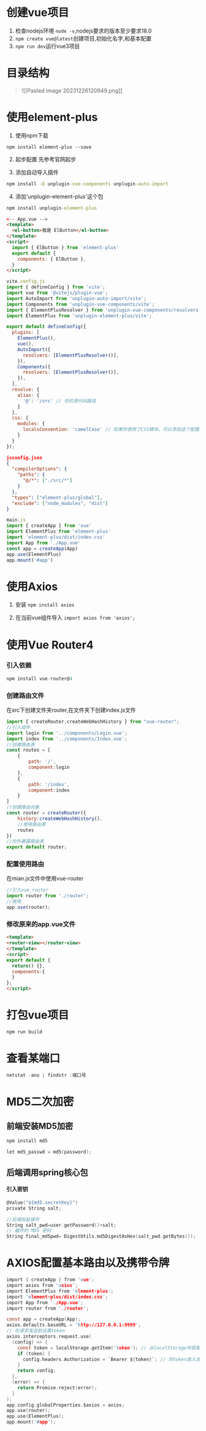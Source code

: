 # 创建vue项目

1. 检查nodejs环境 `node -v`,nodejs要求的版本至少要求18.0
2. `npm create vue@latest`创建项目,初始化名字,和基本配置
3. `npm run dev`运行vue3项目


# 目录结构
>![[Pasted image 20231226120949.png]]

# 使用element-plus

1. 使用npm下载
```npm
npm install element-plus --save
```

2. 起步配置
先参考官网起步

3. 添加自动导入插件
```cmd
npm install -D unplugin-vue-components unplugin-auto-import
```

4. 添加'unplugin-element-plus'这个包

```cmd
npm install unplugin-element-plus
```

```html
<-- App.vue -->
<template>
  <el-button>我是 ElButton</el-button>
</template>
<script>
  import { ElButton } from 'element-plus'
  export default {
    components: { ElButton },
  }
</script>
```


```js
vite.config.js
import { defineConfig } from 'vite';
import vue from '@vitejs/plugin-vue';
import AutoImport from 'unplugin-auto-import/vite';
import Components from 'unplugin-vue-components/vite';
import { ElementPlusResolver } from 'unplugin-vue-components/resolvers';
import ElementPlus from 'unplugin-element-plus/vite';

export default defineConfig({
  plugins: [
    ElementPlus(),
    vue(),
    AutoImport({
      resolvers: [ElementPlusResolver()],
    }),
    Components({
      resolvers: [ElementPlusResolver()],
    }),
  ],
  resolve: {
    alias: {
      '@': '/src' // 你的源代码路径
    }
  },
  css: {
    modules: {
      localsConvention: 'camelCase' // 如果你使用了CSS模块，可以添加这个配置
    }
  }
});
```

```json
jsconfig.json
{
  "compilerOptions": {
    "paths": {
      "@/*": ["./src/*"]
    }
  },
  "types": ["element-plus/global"],
  "exclude": ["node_modules", "dist"]
}
```


```js
main.js
import { createApp } from 'vue'
import ElementPlus from 'element-plus'
import 'element-plus/dist/index.css'
import App from './App.vue'
const app = createApp(App)
app.use(ElementPlus)
app.mount('#app')
```

# 使用Axios
1. 安装
`npm install axios`

2. 在当前vue组件导入
`import axios from 'axios';`

# 使用Vue Router4

### 引入依赖

```c
npm install vue-router@4
```


### 创建路由文件
在src下创建文件夹router,在文件夹下创建index.js文件
```js
import { createRouter,createWebHashHistory } from "vue-router";
//引入组件
import login from '../components/Login.vue';
import index from '../components/Index.vue';
//创建路由表
const routes = [
    {
        path: '/',
        component:login
    },
    {
        path: '/index',
        component:index
    }
]
//创建路由对象
const router = createRouter({
    history:createWebHashHistory(),
    //使用路由表
    routes
})
//向外暴露路由表
export default router;
```

### 配置使用路由

在mian.js文件中使用vue-router

```js
//引入vue_router
import router from './router';
//使用
app.use(router);
```


### 修改原来的app.vue文件
```html
<template>
<router-view></router-view>
</template>
<script>
export default {
  return() {},
  components:{
  }
};
</script>
```




# 打包vue项目

```c
npm run build
```


# 查看某端口

```c
netstat -ano | findstr :端口号
```



# MD5二次加密

## 前端安装MD5加密
```c
npm install md5
```

```c
let md5_passwd = md5(password);
```

## 后端调用spring核心包

#### 引入密钥
```c
@Value("${md5.secretKey}")  
private String salt;
```

```c
//后端加盐操作
String salt_pwd=user.getPassword()+salt;
// 最终的 MD5 密码
String final_md5pwd= DigestUtils.md5DigestAsHex(salt_pwd.getBytes());
```



# AXIOS配置基本路由以及携带令牌

```c
import { createApp } from 'vue';
import axios from 'axios';
import ElementPlus from 'element-plus';
import 'element-plus/dist/index.css';
import App from './App.vue';
import router from './router';

const app = createApp(App);
axios.defaults.baseURL = 'http://127.0.0.1:9999';
// 在请求发送前设置token
axios.interceptors.request.use(
  (config) => {
    const token = localStorage.getItem('token'); // 从localStorage中获取token
    if (token) {
      config.headers.Authorization = `Bearer ${token}`; // 将token放入请求头中
    }
    return config;
  },
  (error) => {
    return Promise.reject(error);
  }
);
app.config.globalProperties.$axios = axios;
app.use(router);
app.use(ElementPlus);
app.mount('#app');
```






